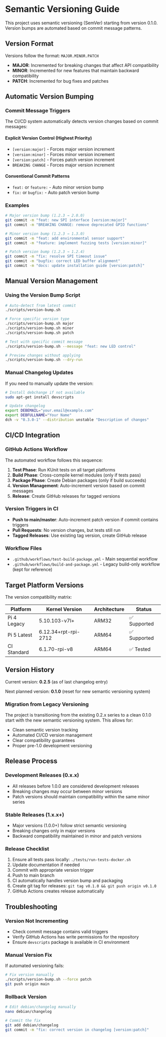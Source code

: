 # Semantic Versioning Guide

This project uses semantic versioning (SemVer) starting from version 0.1.0. Version bumps are automated based on commit message patterns.

## Version Format

Versions follow the format: `MAJOR.MINOR.PATCH`

- **MAJOR**: Incremented for breaking changes that affect API compatibility
- **MINOR**: Incremented for new features that maintain backward compatibility  
- **PATCH**: Incremented for bug fixes and patches

## Automatic Version Bumping

### Commit Message Triggers

The CI/CD system automatically detects version changes based on commit messages:

#### Explicit Version Control (Highest Priority)
- `[version:major]` - Forces major version increment
- `[version:minor]` - Forces minor version increment
- `[version:patch]` - Forces patch version increment
- `BREAKING CHANGE` - Forces major version increment

#### Conventional Commit Patterns
- `feat:` or `feature:` - Auto minor version bump
- `fix:` or `bugfix:` - Auto patch version bump

### Examples

```bash
# Major version bump (1.2.3 → 2.0.0)
git commit -m "feat: new SPI interface [version:major]"
git commit -m "BREAKING CHANGE: remove deprecated GPIO functions"

# Minor version bump (1.2.3 → 1.3.0)  
git commit -m "feat: add environmental sensor support"
git commit -m "feature: implement fuzzing tests [version:minor]"

# Patch version bump (1.2.3 → 1.2.4)
git commit -m "fix: resolve SPI timeout issue"
git commit -m "bugfix: correct LED buffer alignment"
git commit -m "docs: update installation guide [version:patch]"
```

## Manual Version Management

### Using the Version Bump Script

```bash
# Auto-detect from latest commit
./scripts/version-bump.sh

# Force specific version type
./scripts/version-bump.sh major
./scripts/version-bump.sh minor  
./scripts/version-bump.sh patch

# Test with specific commit message
./scripts/version-bump.sh --message "feat: new LED control"

# Preview changes without applying
./scripts/version-bump.sh --dry-run
```

### Manual Changelog Updates

If you need to manually update the version:

```bash
# Install debchange if not available
sudo apt-get install devscripts

# Update changelog
export DEBEMAIL="your.email@example.com"
export DEBFULLNAME="Your Name"
dch -v "0.3.0-1" --distribution unstable "Description of changes"
```

## CI/CD Integration

### GitHub Actions Workflow

The automated workflow follows this sequence:

1. **Test Phase**: Run KUnit tests on all target platforms
2. **Build Phase**: Cross-compile kernel modules (only if tests pass)
3. **Package Phase**: Create Debian packages (only if build succeeds)
4. **Version Management**: Auto-increment version based on commit messages
5. **Release**: Create GitHub releases for tagged versions

### Version Triggers in CI

- **Push to main/master**: Auto-increment patch version if commit contains triggers
- **Pull Requests**: No version changes, but tests still run
- **Tagged Releases**: Use existing tag version, create GitHub release

### Workflow Files

- `.github/workflows/test-build-package.yml` - Main sequential workflow
- `.github/workflows/build-and-package.yml` - Legacy build-only workflow (kept for reference)

## Target Platform Versions

The version compatibility matrix:

| Platform | Kernel Version | Architecture | Status |
|----------|----------------|--------------|---------|
| Pi 4 Legacy | 5.10.103-v7l+ | ARM32 | ✅ Supported |
| Pi 5 Latest | 6.12.34+rpt-rpi-2712 | ARM64 | ✅ Supported |  
| CI Standard | 6.1.70-rpi-v8 | ARM64 | ✅ Tested |

## Version History

Current version: **0.2.5** (as of last changelog entry)

Next planned version: **0.1.0** (reset for new semantic versioning system)

### Migration from Legacy Versioning

The project is transitioning from the existing 0.2.x series to a clean 0.1.0 start with the new semantic versioning system. This allows for:

- Clean semantic version tracking
- Automated CI/CD version management
- Clear compatibility guarantees
- Proper pre-1.0 development versioning

## Release Process

### Development Releases (0.x.x)

- All releases before 1.0.0 are considered development releases
- Breaking changes may occur between minor versions
- Patch versions should maintain compatibility within the same minor series

### Stable Releases (1.x.x+)

- Major versions (1.0.0+) follow strict semantic versioning
- Breaking changes only in major versions
- Backward compatibility maintained in minor and patch versions

### Release Checklist

1. Ensure all tests pass locally: `./tests/run-tests-docker.sh`
2. Update documentation if needed
3. Commit with appropriate version trigger
4. Push to main branch
5. CI automatically handles version bump and packaging
6. Create git tag for releases: `git tag v0.1.0 && git push origin v0.1.0`
7. GitHub Actions creates release automatically

## Troubleshooting

### Version Not Incrementing

- Check commit message contains valid triggers
- Verify GitHub Actions has write permissions for the repository
- Ensure `devscripts` package is available in CI environment

### Manual Version Fix

If automated versioning fails:

```bash
# Fix version manually
./scripts/version-bump.sh --force patch
git push origin main
```

### Rollback Version

```bash
# Edit debian/changelog manually
nano debian/changelog

# Commit the fix
git add debian/changelog
git commit -m "fix: correct version in changelog [version:patch]"
```